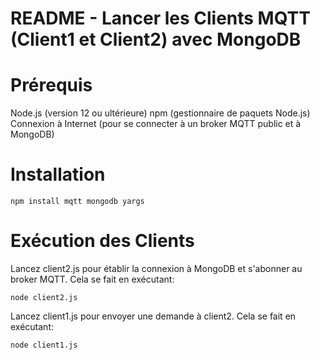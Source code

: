 # README - Lancer les Clients MQTT (Client1 et Client2) avec MongoDB

# Prérequis
Node.js (version 12 ou ultérieure)
npm (gestionnaire de paquets Node.js)
Connexion à Internet (pour se connecter à un broker MQTT public et à MongoDB)

# Installation
```npm install mqtt mongodb yargs```

# Exécution des Clients
Lancez client2.js pour établir la connexion à MongoDB et s'abonner au broker MQTT. Cela se fait en exécutant:

```node client2.js```

Lancez client1.js pour envoyer une demande à client2. Cela se fait en exécutant:

```node client1.js```
